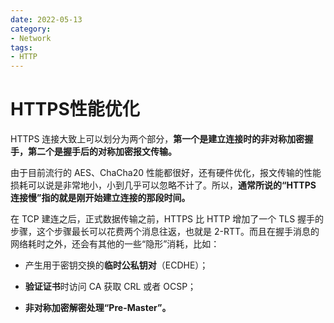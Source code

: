 ```yaml
---
date: 2022-05-13
category:
- Network
tags:
- HTTP
---
```


# HTTPS性能优化

HTTPS 连接大致上可以划分为两个部分，**第一个是建立连接时的非对称加密握手，第二个是握手后的对称加密报文传输。**

由于目前流行的 AES、ChaCha20 性能都很好，还有硬件优化，报文传输的性能损耗可以说是非常地小，小到几乎可以忽略不计了。所以，**通常所说的“HTTPS 连接慢”指的就是刚开始建立连接的那段时间。**

在 TCP 建连之后，正式数据传输之前，HTTPS 比 HTTP 增加了一个 TLS 握手的步骤，这个步骤最长可以花费两个消息往返，也就是 2-RTT。而且在握手消息的网络耗时之外，还会有其他的一些“隐形”消耗，比如：

- 产生用于密钥交换的**临时公私钥对**（ECDHE）；

- **验证证书**时访问 CA 获取 CRL 或者 OCSP；

- **非对称加密解密处理“Pre-Master”。**

